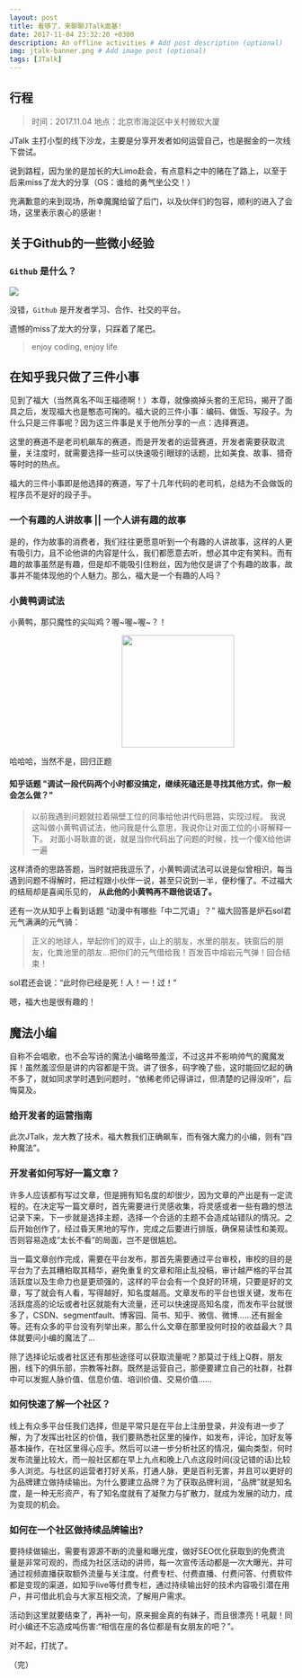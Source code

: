 ```yaml
---
layout: post
title: 看够了，来聊聊JTalk面基!
date: 2017-11-04 23:32:20 +0300
description: An offline activities # Add post description (optional)
img: jtalk-banner.png # Add image post (optional)
tags: [JTalk]
---
```



## 行程
>时间：2017.11.04
地点：北京市海淀区中关村微软大厦

JTalk 主打小型的线下沙龙，主要是分享开发者如何运营自己，也是掘金的一次线下尝试。

说到路程，因为坐的是加长的大Limo赴会，有点意料之中的赌在了路上，以至于后来miss了龙大的分享（OS：谁给的勇气坐公交！）

充满歉意的来到现场，所幸魔魔给留了后门，以及伙伴们的包容，顺利的进入了会场，这里表示衷心的感谢！

## 关于Github的一些微小经验
### ```Github``` 是什么？

![](https://user-gold-cdn.xitu.io/2017/11/11/dd6716b0334fc87ddbcacb716451d5de)

没错，```Github``` 是开发者学习、合作、社交的平台。

遗憾的miss了龙大的分享，只踩着了尾巴。
>enjoy coding, enjoy life



## 在知乎我只做了三件小事
见到了福大（当然真名不叫王福德啊！）本尊，就像摘掉头套的王尼玛，揭开了面具之后，发现福大也是憨态可掬的。福大说的三件小事：编码、做饭、写段子。为什么只是三件事呢？因为这三件事是关于他所分享的一点：选择赛道。

这里的赛道不是老司机飙车的赛道，而是开发者的运营赛道，开发者需要获取流量，关注度时，就需要选择一些可以快速吸引眼球的话题，比如美食、故事、猎奇等时时的热点。

福大的三件小事即是他选择的赛道，写了十几年代码的老司机，总结为不会做饭的程序员不是好的段子手。

### 一个有趣的人讲故事 || 一个人讲有趣的故事
是的，作为故事的消费者，我们往往更愿意听到一个有趣的人讲故事，这样的人更有吸引力，且不论他讲的内容是什么，我们都愿意去听，想必其中定有笑料。而有趣的故事虽然是有趣，但是却不能吸引住粉丝，因为他仅是讲了个有趣的故事，故事并不能体现他的个人魅力。那么，福大是一个有趣的人吗？

### 小黄鸭调试法
小黄鸭，那只魔性的尖叫鸡？喔~喔~喔~？！



<img src="https://user-gold-cdn.xitu.io/2017/11/8/43eebe5426e18b4e188899afcf0aa6dd" width="200" style="margin-left:200px">

哈哈哈，当然不是，回归正题

#### 知乎话题 "调试一段代码两个小时都没搞定，继续死磕还是寻找其他方式，你一般会怎么做？"

>以前我遇到问题就拉着隔壁工位的同事给他讲代码思路，实现过程。
我说这叫做小黄鸭调试法，他问我是什么意思，我说你让对面工位的小哥解释一下。
对面小哥耿直的说，就是当你代码出了问题的时候，找一个傻X给他讲一遍

这样清奇的思路答题，当时就把我逗乐了，小黄鸭调试法可以说是似曾相识，每当遇到问题不得解时，把过程跟小伙伴一说，甚至只说到一半，便秒懂了。不过福大的结局却是喜闻乐见的，  **从此他的小黄鸭再不跟他说话了。**

还有一次从知乎上看到话题 “动漫中有哪些「中二咒语」？”
福大回答是炉石sol君元气满满的元气骑：
>正义的地球人，举起你们的双手，山上的朋友，水里的朋友，铁窗后的朋友，化粪池里的朋友...把你们的元气借给我！百发百中熔岩元气弹！回合结束！

sol君还会说：“此时你已经是死！人！一！过！”

嗯，福大也是很有趣的！

## 魔法小编
自称不会唱歌，也不会写诗的魔法小编略带羞涩，不过这并不影响帅气的魔魔发挥！虽然羞涩但是讲的内容都是干货。讲了很多，码字晚了些，这时能回忆起的确不多了，就如同求学时遇到问题时，“依稀老师记得讲过，但清楚的记得没听”，后悔莫及。

### 给开发者的运营指南
此次JTalk，龙大教了技术，福大教我们正确飙车，而有强大魔力的小编，则有“四种魔法”。

### 开发者如何写好一篇文章？

许多人应该都有写过文章，但是拥有知名度的却很少，因为文章的产出是有一定流程的。在决定写一篇文章时，首先需要进行灵感收集，将灵感或者一些有趣的想法记录下来，下一步就是选择主题，选择一个合适的主题不会造成站错队的情况。之后开始创作了，经过昏天黑地的写作，完成之后要进行排版，确保易读性和美观。否则容易造成“太长不看”的局面，岂不是很尴尬。

当一篇文章创作完成，需要在平台发布，那首先需要通过平台审校，审校的目的是平台为了去其糟粕取其精华，避免重复的文章和阻止乱投稿，审计越严格的平台其活跃度以及生命力也是更顽强的，这样的平台会有一个良好的环境，只要是好的文章，写了就会有人看，写得越好，知名度越高。文章发布的平台也很关键，发布在活跃度高的论坛或者社区就能有大流量，还可以快速提高知名度，而发布平台就很多了，CSDN、segmentfault、博客园、简书、知乎、微信、微博......还有掘金等。还有众多的平台没有列举出来，那么什么文章在那里投何时投的收益最大？具体就要问小编的魔法了...

除了选择论坛或者社区还有那些途径可以获取流量呢？那莫过于线上Q群，朋友圈，线下的俱乐部，宗教等社群。既然是运营自己，那便要建立自己的社群，社群中可以发掘人脉价值、信息价值、培训价值、交易价值......

### 如何快速了解一个社区？
线上有众多平台任我们选择，但是平常只是在平台上注册登录，并没有进一步了解，为了发挥出社区的价值，我们要熟悉社区里的操作，如发布，评论，加好友等基本操作，在社区里得心应手。然后可以进一步分析社区的情况，偏向类型，何时发布流量比较大，而一般社区都在早上九点和晚上八点这段时间(没记错的话)比较多人浏览。与社区的运营者打好关系，打通人脉，更是百利无害，并且可以更好的为品牌建立做持续输出。为什么要建立品牌？为了获取品牌利润，“品牌”就是知名度，是一种无形资产，有了知名度就有了凝聚力与扩散力，就成为发展的动力，成为变现的机会。

### 如何在一个社区做持续品牌输出?
要持续做输出，需要有源源不断的流量和曝光度，做好SEO优化获取到的免费流量是非常可观的，而成为社区活动的讲师，每一次宣传活动都是一次大曝光，并可通过视频直播获取额外流量与关注度。付费专栏、付费直播、付费问答、付费软件都是变现的渠道，如知乎live等付费专栏，通过持续输出好的技术内容吸引潜在用户，并可借此机会与大家互相交流，了解用户需求。

活动到这里就要结束了，再补一句，原来掘金真的有妹子，而且很漂亮！吼靓！同时小编还不忘造成吨伤害:“相信在座的各位都是有女朋友的吧？”。

对不起，打扰了。

（完）
